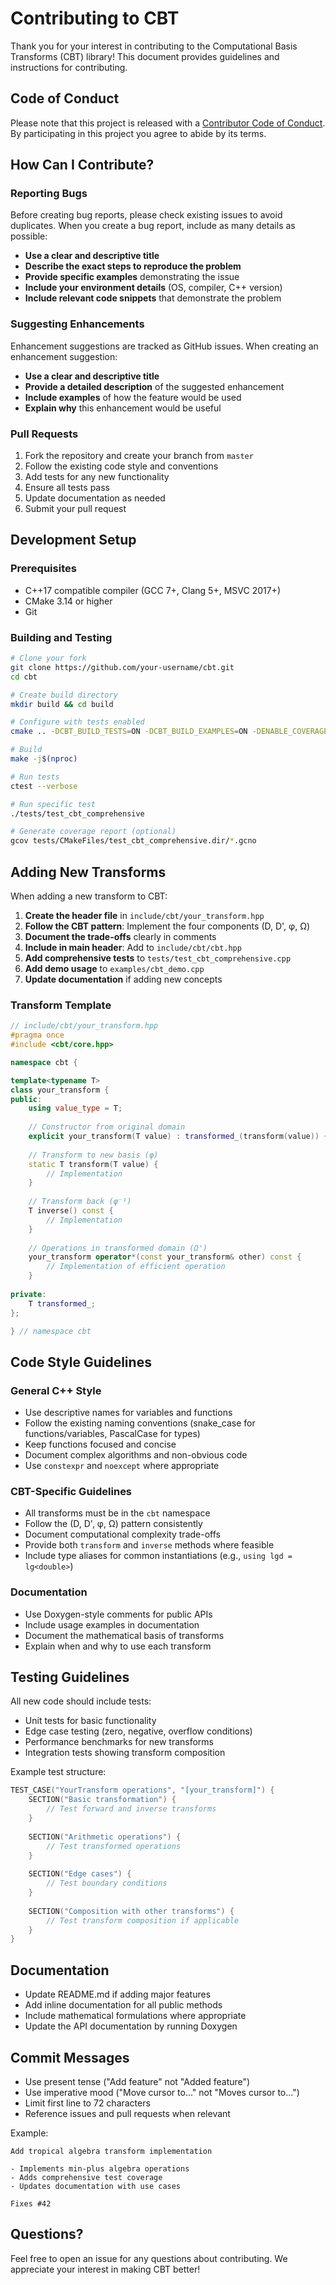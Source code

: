 # Contributing to CBT

Thank you for your interest in contributing to the Computational Basis Transforms (CBT) library! This document provides guidelines and instructions for contributing.

## Code of Conduct

Please note that this project is released with a [Contributor Code of Conduct](CODE_OF_CONDUCT.md). By participating in this project you agree to abide by its terms.

## How Can I Contribute?

### Reporting Bugs

Before creating bug reports, please check existing issues to avoid duplicates. When you create a bug report, include as many details as possible:

- **Use a clear and descriptive title**
- **Describe the exact steps to reproduce the problem**
- **Provide specific examples** demonstrating the issue
- **Include your environment details** (OS, compiler, C++ version)
- **Include relevant code snippets** that demonstrate the problem

### Suggesting Enhancements

Enhancement suggestions are tracked as GitHub issues. When creating an enhancement suggestion:

- **Use a clear and descriptive title**
- **Provide a detailed description** of the suggested enhancement
- **Include examples** of how the feature would be used
- **Explain why** this enhancement would be useful

### Pull Requests

1. Fork the repository and create your branch from `master`
2. Follow the existing code style and conventions
3. Add tests for any new functionality
4. Ensure all tests pass
5. Update documentation as needed
6. Submit your pull request

## Development Setup

### Prerequisites

- C++17 compatible compiler (GCC 7+, Clang 5+, MSVC 2017+)
- CMake 3.14 or higher
- Git

### Building and Testing

```bash
# Clone your fork
git clone https://github.com/your-username/cbt.git
cd cbt

# Create build directory
mkdir build && cd build

# Configure with tests enabled
cmake .. -DCBT_BUILD_TESTS=ON -DCBT_BUILD_EXAMPLES=ON -DENABLE_COVERAGE=ON

# Build
make -j$(nproc)

# Run tests
ctest --verbose

# Run specific test
./tests/test_cbt_comprehensive

# Generate coverage report (optional)
gcov tests/CMakeFiles/test_cbt_comprehensive.dir/*.gcno
```

## Adding New Transforms

When adding a new transform to CBT:

1. **Create the header file** in `include/cbt/your_transform.hpp`
2. **Follow the CBT pattern**: Implement the four components (D, D', φ, Ω)
3. **Document the trade-offs** clearly in comments
4. **Include in main header**: Add to `include/cbt/cbt.hpp`
5. **Add comprehensive tests** to `tests/test_cbt_comprehensive.cpp`
6. **Add demo usage** to `examples/cbt_demo.cpp`
7. **Update documentation** if adding new concepts

### Transform Template

```cpp
// include/cbt/your_transform.hpp
#pragma once
#include <cbt/core.hpp>

namespace cbt {

template<typename T>
class your_transform {
public:
    using value_type = T;
    
    // Constructor from original domain
    explicit your_transform(T value) : transformed_(transform(value)) {}
    
    // Transform to new basis (φ)
    static T transform(T value) { 
        // Implementation
    }
    
    // Transform back (φ⁻¹)
    T inverse() const { 
        // Implementation
    }
    
    // Operations in transformed domain (Ω')
    your_transform operator*(const your_transform& other) const {
        // Implementation of efficient operation
    }
    
private:
    T transformed_;
};

} // namespace cbt
```

## Code Style Guidelines

### General C++ Style

- Use descriptive names for variables and functions
- Follow the existing naming conventions (snake_case for functions/variables, PascalCase for types)
- Keep functions focused and concise
- Document complex algorithms and non-obvious code
- Use `constexpr` and `noexcept` where appropriate

### CBT-Specific Guidelines

- All transforms must be in the `cbt` namespace
- Follow the (D, D', φ, Ω) pattern consistently
- Document computational complexity trade-offs
- Provide both `transform` and `inverse` methods where feasible
- Include type aliases for common instantiations (e.g., `using lgd = lg<double>`)

### Documentation

- Use Doxygen-style comments for public APIs
- Include usage examples in documentation
- Document the mathematical basis of transforms
- Explain when and why to use each transform

## Testing Guidelines

All new code should include tests:

- Unit tests for basic functionality
- Edge case testing (zero, negative, overflow conditions)
- Performance benchmarks for new transforms
- Integration tests showing transform composition

Example test structure:

```cpp
TEST_CASE("YourTransform operations", "[your_transform]") {
    SECTION("Basic transformation") {
        // Test forward and inverse transforms
    }
    
    SECTION("Arithmetic operations") {
        // Test transformed operations
    }
    
    SECTION("Edge cases") {
        // Test boundary conditions
    }
    
    SECTION("Composition with other transforms") {
        // Test transform composition if applicable
    }
}
```

## Documentation

- Update README.md if adding major features
- Add inline documentation for all public methods
- Include mathematical formulations where appropriate
- Update the API documentation by running Doxygen

## Commit Messages

- Use present tense ("Add feature" not "Added feature")
- Use imperative mood ("Move cursor to..." not "Moves cursor to...")
- Limit first line to 72 characters
- Reference issues and pull requests when relevant

Example:
```
Add tropical algebra transform implementation

- Implements min-plus algebra operations
- Adds comprehensive test coverage
- Updates documentation with use cases

Fixes #42
```

## Questions?

Feel free to open an issue for any questions about contributing. We appreciate your interest in making CBT better!